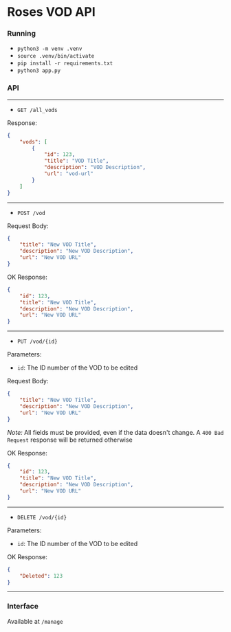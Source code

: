 # Roses VOD API

### Running
* `python3 -m venv .venv`
* `source .venv/bin/activate`
* `pip install -r requirements.txt`
* `python3 app.py`

### API

---

* `GET /all_vods`

Response: 
```json
{
    "vods": [
        {
            "id": 123,
            "title": "VOD Title",
            "description": "VOD Description",
            "url": "vod-url"
        }
    ]
}
```

---

* `POST /vod`

Request Body:
```json
{
    "title": "New VOD Title",
    "description": "New VOD Description",
    "url": "New VOD URL"
}
```

OK Response:
```json
{
    "id": 123,
    "title": "New VOD Title",
    "description": "New VOD Description",
    "url": "New VOD URL"
}
```

---

* `PUT /vod/{id}`

Parameters:
* `id`: The ID number of the VOD to be edited

Request Body:
```json
{
    "title": "New VOD Title",
    "description": "New VOD Description",
    "url": "New VOD URL"
}
```

*Note:* All fields must be provided, even if the data doesn't change. A `400 Bad Request` response will be returned otherwise

OK Response:
```json
{
    "id": 123,
    "title": "New VOD Title",
    "description": "New VOD Description",
    "url": "New VOD URL"
}
```

---

* `DELETE /vod/{id}`

Parameters:
* `id`: The ID number of the VOD to be edited

OK Response:
```json
{
    "Deleted": 123
}
```

---

### Interface

Available at `/manage`